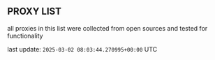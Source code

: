 ## PROXY LIST

all proxies in this list were collected from open sources and tested for functionality

last update: `2025-03-02 08:03:44.270995+00:00` UTC